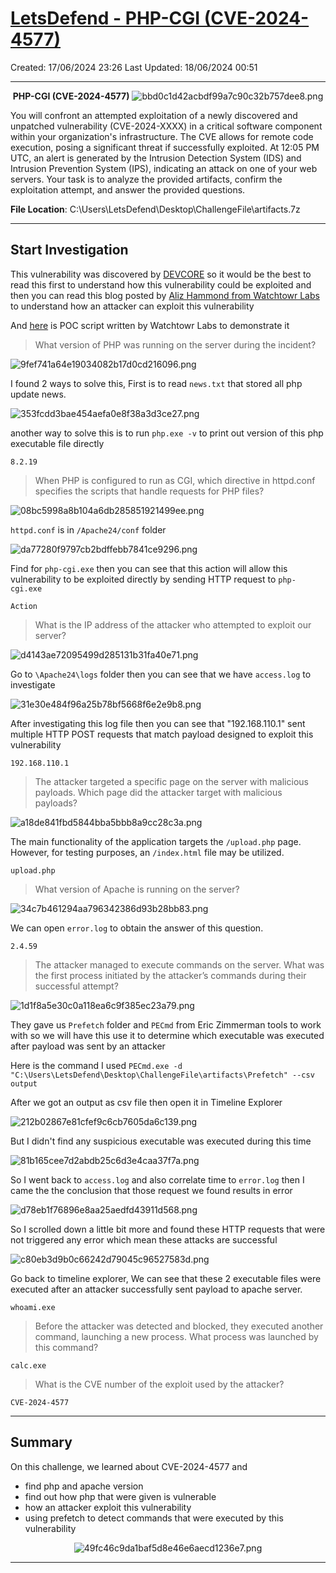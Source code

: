 # [LetsDefend - PHP-CGI (CVE-2024-4577)](https://app.letsdefend.io/challenge/php-cgi-CVE-2024-4577)
Created: 17/06/2024 23:26
Last Updated: 18/06/2024 00:51
* * *
<div align=center>

**PHP-CGI (CVE-2024-4577)**
![bbd0c1d42acbdf99a7c90c32b757dee8.png](/_resources/bbd0c1d42acbdf99a7c90c32b757dee8.png)
</div>

You will confront an attempted exploitation of a newly discovered and unpatched vulnerability (CVE-2024-XXXX) in a critical software component within your organization's infrastructure. The CVE allows for remote code execution, posing a significant threat if successfully exploited. At 12:05 PM UTC, an alert is generated by the Intrusion Detection System (IDS) and Intrusion Prevention System (IPS), indicating an attack on one of your web servers. Your task is to analyze the provided artifacts, confirm the exploitation attempt, and answer the provided questions.

**File Location**: C:\Users\LetsDefend\Desktop\ChallengeFile\artifacts.7z
* * *
## Start Investigation

This vulnerability was discovered by [DEVCORE](https://devco.re/blog/2024/06/06/security-alert-cve-2024-4577-php-cgi-argument-injection-vulnerability-en/?ref=labs.watchtowr.com) so it would be the best to read this first to understand how this vulnerability could be exploited and then you can read this blog posted by [Aliz Hammond from Watchtowr Labs](https://labs.watchtowr.com/no-way-php-strikes-again-cve-2024-4577/) to understand how an attacker can exploit this vulnerability

And [here](https://github.com/watchtowrlabs/CVE-2024-4577?tab=readme-ov-file) is POC script written by Watchtowr Labs to demonstrate it 

>What version of PHP was running on the server during the incident?

![9fef741a64e19034082b17d0cd216096.png](/_resources/9fef741a64e19034082b17d0cd216096.png)

I found 2 ways to solve this, First  is to read `news.txt` that stored all php update news.

![353fcdd3bae454aefa0e8f38a3d3ce27.png](/_resources/353fcdd3bae454aefa0e8f38a3d3ce27.png)

another way to solve this is to run `php.exe -v` to print out version of this php executable file directly

```
8.2.19
```

>When PHP is configured to run as CGI, which directive in httpd.conf specifies the scripts that handle requests for PHP files?

![08bc5998a8b104a6db285851921499ee.png](/_resources/08bc5998a8b104a6db285851921499ee.png)

`httpd.conf` is in `/Apache24/conf` folder

![da77280f9797cb2bdffebb7841ce9296.png](/_resources/da77280f9797cb2bdffebb7841ce9296.png)

Find for `php-cgi.exe` then you can see that this action will allow this vulnerability to be exploited directly by sending HTTP request to `php-cgi.exe`

```
Action
```

>What is the IP address of the attacker who attempted to exploit our server?

![d4143ae72095499d285131b31fa40e71.png](/_resources/d4143ae72095499d285131b31fa40e71.png)

Go to `\Apache24\logs` folder then you can see that we have `access.log` to investigate

![31e30e484f96a25b78bf5668f6e2e9b8.png](/_resources/31e30e484f96a25b78bf5668f6e2e9b8.png)

After investigating this log file then you can see that "192.168.110.1" sent multiple HTTP POST requests that match payload designed to exploit this vulnerability 

```
192.168.110.1
```

>The attacker targeted a specific page on the server with malicious payloads. Which page did the attacker target with malicious payloads?

![a18de841fbd5844bba5bbb8a9cc28c3a.png](/_resources/a18de841fbd5844bba5bbb8a9cc28c3a.png)

The main functionality of the application targets the `/upload.php` page. However, for testing purposes, an `/index.html` file may be utilized.

```
upload.php
```

>What version of Apache is running on the server?

![34c7b461294aa796342386d93b28bb83.png](/_resources/34c7b461294aa796342386d93b28bb83.png)

We can open `error.log` to obtain the answer of this question.

```
2.4.59
```

>The attacker managed to execute commands on the server. What was the first process initiated by the attacker’s commands during their successful attempt?

![1d1f8a5e30c0a118ea6c9f385ec23a79.png](/_resources/1d1f8a5e30c0a118ea6c9f385ec23a79.png)

They gave us `Prefetch` folder and `PECmd` from Eric Zimmerman tools to work with so we will have this use it to determine which executable was executed after payload was sent by an attacker

Here is the command I used `PECmd.exe -d "C:\Users\LetsDefend\Desktop\ChallengeFile\artifacts\Prefetch" --csv output`

After we got an output as csv file then open it in Timeline Explorer 

![212b02867e81cfef9c6cb7605da6c139.png](/_resources/212b02867e81cfef9c6cb7605da6c139.png)

But I didn't find any suspicious executable was executed during this time

![81b165cee7d2abdb25c6d3e4caa37f7a.png](/_resources/81b165cee7d2abdb25c6d3e4caa37f7a.png)

So I went back to `access.log` and also correlate time to `error.log` then I came the the conclusion that those request we found results in error

![d78eb1f76896e8aa25aedfd43911d568.png](/_resources/d78eb1f76896e8aa25aedfd43911d568.png)

So I scrolled down a little bit more and found these HTTP requests that were not triggered any error which mean these attacks are successful

![c80eb3d9b0c66242d79045c96527583d.png](/_resources/c80eb3d9b0c66242d79045c96527583d.png)

Go back to timeline explorer, We can see that these 2 executable files were executed after an attacker successfully sent payload to apache server.

```
whoami.exe
```

>Before the attacker was detected and blocked, they executed another command, launching a new process. What process was launched by this command?
```
calc.exe
```

>What is the CVE number of the exploit used by the attacker?
```
CVE-2024-4577
```

* * *
## Summary
On this challenge, we learned about CVE-2024-4577 and 
- find php and apache version
- find out how php that were given is vulnerable 
- how an attacker exploit this vulnerability 
- using prefetch to detect commands that were executed by this vulnerability

<div align=center>

![49fc46c9da1baf5d8e46e6aecd1236e7.png](/_resources/49fc46c9da1baf5d8e46e6aecd1236e7.png)
</div>

* * *
